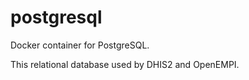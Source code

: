 # postgresql
Docker container for PostgreSQL. 

This relational database used by DHIS2 and OpenEMPI.
